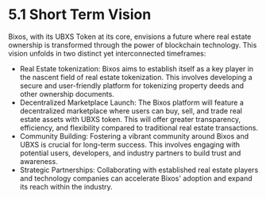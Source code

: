 # 5.1 Short Term Vision

Bixos, with its UBXS Token at its core, envisions a future where real estate ownership is transformed through the power of blockchain technology. This vision unfolds in two distinct yet interconnected timeframes:

* Real Estate tokenization: Bixos aims to establish itself as a key player in the nascent field of real estate tokenization. This involves developing a secure and user-friendly platform for tokenizing property deeds and other ownership documents.
* Decentralized Marketplace Launch: The Bixos platform will feature a decentralized marketplace where users can buy, sell, and trade real estate assets with UBXS token. This will offer greater transparency, efficiency, and flexibility compared to traditional real estate transactions.
* Community Building: Fostering a vibrant community around Bixos and UBXS is crucial for long-term success. This involves engaging with potential users, developers, and industry partners to build trust and awareness.
* Strategic Partnerships: Collaborating with established real estate players and technology companies can accelerate Bixos' adoption and expand its reach within the industry.
